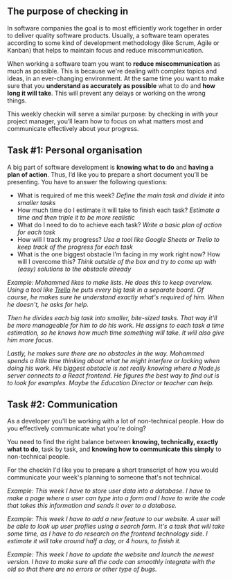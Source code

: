## The purpose of checking in

In software companies the goal is to most efficiently work together in order to deliver quality software products. Usually, a software team operates according to some kind of development methodology (like Scrum, Agile or Kanban) that helps to maintain focus and reduce miscommunication.

When working a software team you want to **reduce miscommunication** as much as possible. This is because we're dealing with complex topics and ideas, in an ever-changing environment. At the same time you want to make sure that you **understand as accurately as possible** what to do and **how long it will take**. This will prevent any delays or working on the wrong things.

This weekly checkin will serve a similar purpose: by checking in with your project manager, you’ll learn how to focus on what matters most and communicate effectively about your progress.

## Task #1: Personal organisation

A big part of software development is **knowing what to do** and **having a plan of action**. Thus, I’d like you to prepare a short document you’ll be presenting. You have to answer the following questions:

- What is required of me this week? _Define the main task and divide it into smaller tasks_
- How much time do I estimate it will take to finish each task? _Estimate a time and then triple it to be more realistic_
- What do I need to do to achieve each task? _Write a basic plan of action for each task_
- How will I track my progress? _Use a tool like Google Sheets or Trello to keep track of the progress for each task_
- What is the one biggest obstacle I’m facing in my work right now? How will I overcome this? _Think outside of the box and try to come up with (easy) solutions to the obstacle already_

_Example: Mohammed likes to make lists. He does this to keep overview. Using a tool like [Trello](https://www.trello.com) he puts every big task in a separate board. Of course, he makes sure he understand exactly what's required of him. When he doesn't, he asks for help._

_Then he divides each big task into smaller, bite-sized tasks. That way it'll be more manageable for him to do his work. He assigns to each task a time estimation, so he knows how much time something will take. It will also give him more focus._

_Lastly, he makes sure there are no obstacles in the way. Mohammed spends a little time thinking about what he might interfere or lacking when doing his work. His biggest obstacle is not really knowing where a Node.js server connects to a React frontend. He figures the best way to find out is to look for examples. Maybe the Education Director or teacher can help._

## Task #2: Communication

As a developer you'll be working with a lot of non-technical people. How do you effectively communicate what you're doing?

You need to find the right balance between **knowing, technically, exactly what to do**, task by task, and **knowing how to communicate this simply** to non-technical people.

For the checkin I'd like you to prepare a short transcript of how you would communicate your week's planning to someone that's not technical.

_Example: This week I have to store user data into a database. I have to make a page where a user can type into a form and I have to write the code that takes this information and sends it over to a database._

_Example: This week I have to add a new feature to our website. A user will be able to look up user profiles using a search form. It's a task that will take some time, as I have to do research on the frontend technology side. I estimate it will take around half a day, or 4 hours, to finish it._

_Example: This week I have to update the website and launch the newest version. I have to make sure all the code can smoothly integrate with the old so that there are no errors or other type of bugs._

